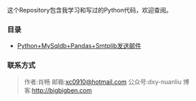 这个Repository包含我学习和写过的Python代码，欢迎查阅。

### 目录
+ [Python+MySqldb+Pandas+Smtplib发送邮件](https://github.com/benbendemo/learning-python/blob/master/python-smtplib/README.md)

### 联系方式
>作者:肖畅
>邮箱:xc0910@hotmail.com
>公众号:dxy-nuanliu
>博客:http://bigbigben.com
